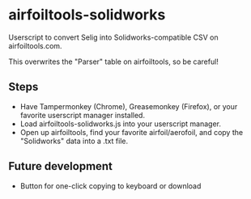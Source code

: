 # airfoiltools-solidworks
Userscript to convert Selig into Solidworks-compatible CSV on airfoiltools.com.

This overwrites the "Parser" table on airfoiltools, so be careful!

## Steps

* Have Tampermonkey (Chrome), Greasemonkey (Firefox), or your favorite userscript manager installed.
* Load airfoiltools-solidworks.js into your userscript manager.
* Open up airfoiltools, find your favorite airfoil/aerofoil, and copy the "Solidworks" data into a .txt file.

## Future development
* Button for one-click copying to keyboard or download
